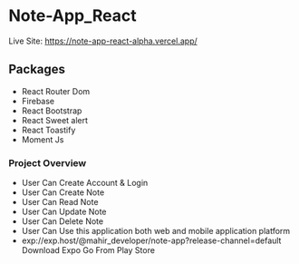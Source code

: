 #  Note-App_React
Live Site: https://note-app-react-alpha.vercel.app/


## Packages
* React Router Dom
* Firebase
* React Bootstrap
* React Sweet alert
* React Toastify
* Moment Js

### Project Overview
* User Can Create Account & Login
* User Can Create Note
* User Can Read Note
* User Can Update Note
* User Can Delete Note
* User Can Use this application both web and mobile application platform
* exp://exp.host/@mahir_developer/note-app?release-channel=default <br/>
Download Expo Go From Play Store

